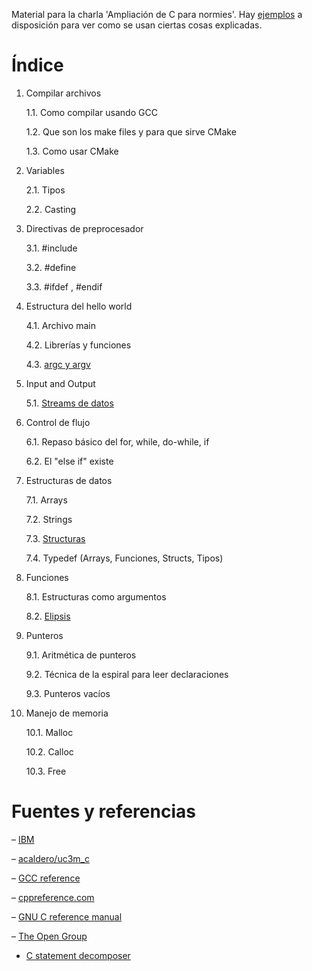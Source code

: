Material para la charla 'Ampliación de C para normies'. 
Hay [ejemplos](Ejemplos/) a disposición para ver como se usan ciertas cosas explicadas. 

# Índice


1. Compilar archivos

    1.1. Como compilar usando GCC
    
    1.2. Que son los make files y para que sirve CMake
    
    1.3. Como usar CMake  

2. Variables
    
    2.1. Tipos
    
    2.2. Casting

3. Directivas de preprocesador
    
    3.1. \#include
    
    3.2. \#define
    
    3.3. \#ifdef , \#endif

4. Estructura del hello world
    
    4.1. Archivo main
    
    4.2. Librerías y funciones

    4.3. [argc y argv](Ejemplos/argv-example.c)

5. Input and Output

    5.1. [Streams de datos](Ejemplos/io-test.c)

6. Control de flujo
    
    6.1. Repaso básico del for, while, do-while, if
    
    6.2. El "else if" existe

7. Estructuras de datos
   
    7.1. Arrays
   
    7.2. Strings
    
    7.3. [Structuras](Ejemplos/string-structstroup.c)
    
    7.4. Typedef (Arrays, Funciones, Structs, Tipos)

8. Funciones
    
    8.1. Estructuras como argumentos
    
    8.2. [Elipsis](Ejemplos/stdargs.c)

9. Punteros
    
    9.1. Aritmética de punteros
    
    9.2. Técnica de la espiral para leer declaraciones
    
    9.3. Punteros vacíos

10. Manejo de memoria
    
    10.1. Malloc
    
    10.2. Calloc
    
    10.3. Free



# Fuentes y referencias

– [IBM](https://www.ibm.com/docs/en/i/7.5?topic=languages-c-c)

– [acaldero/uc3m_c](https://github.com/acaldero/uc3m_c)

– [GCC reference](https://gcc.gnu.org/onlinedocs/gcc-4.1.2/gcc/)

– [cppreference.com](https://en.cppreference.com/w/c)

– [GNU C reference manual](https://www.gnu.org/software/gnu-c-manual/gnu-c-manual.html)

– [The Open Group](https://pubs.opengroup.org/onlinepubs/9799919799/)

- [C statement decomposer](https://cdecl.org/)
